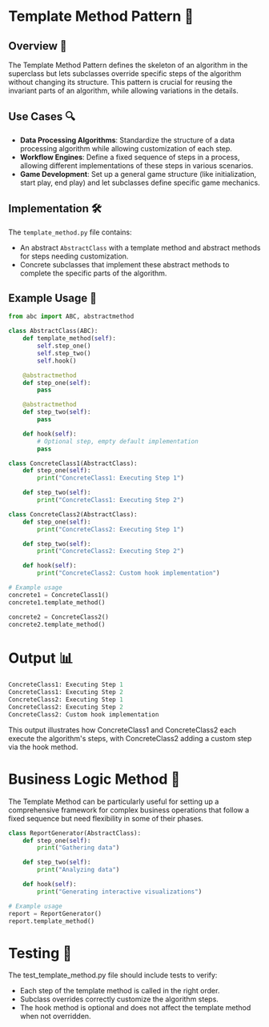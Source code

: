 # Template Method Pattern 📐

## Overview 📖
The Template Method Pattern defines the skeleton of an algorithm in the superclass but lets subclasses override specific steps of the algorithm without changing its structure. This pattern is crucial for reusing the invariant parts of an algorithm, while allowing variations in the details.

## Use Cases 🔍
- **Data Processing Algorithms**: Standardize the structure of a data processing algorithm while allowing customization of each step.
- **Workflow Engines**: Define a fixed sequence of steps in a process, allowing different implementations of these steps in various scenarios.
- **Game Development**: Set up a general game structure (like initialization, start play, end play) and let subclasses define specific game mechanics.

## Implementation 🛠️
The `template_method.py` file contains:
- An abstract `AbstractClass` with a template method and abstract methods for steps needing customization.
- Concrete subclasses that implement these abstract methods to complete the specific parts of the algorithm.

## Example Usage 📝
```python
from abc import ABC, abstractmethod

class AbstractClass(ABC):
    def template_method(self):
        self.step_one()
        self.step_two()
        self.hook()

    @abstractmethod
    def step_one(self):
        pass

    @abstractmethod
    def step_two(self):
        pass

    def hook(self):
        # Optional step, empty default implementation
        pass

class ConcreteClass1(AbstractClass):
    def step_one(self):
        print("ConcreteClass1: Executing Step 1")

    def step_two(self):
        print("ConcreteClass1: Executing Step 2")

class ConcreteClass2(AbstractClass):
    def step_one(self):
        print("ConcreteClass2: Executing Step 1")

    def step_two(self):
        print("ConcreteClass2: Executing Step 2")

    def hook(self):
        print("ConcreteClass2: Custom hook implementation")

# Example usage
concrete1 = ConcreteClass1()
concrete1.template_method()

concrete2 = ConcreteClass2()
concrete2.template_method()
```
# Output 📊

```python
ConcreteClass1: Executing Step 1
ConcreteClass1: Executing Step 2
ConcreteClass2: Executing Step 1
ConcreteClass2: Executing Step 2
ConcreteClass2: Custom hook implementation
```
This output illustrates how ConcreteClass1 and ConcreteClass2 each execute the algorithm's steps, with ConcreteClass2 adding a custom step via the hook method.

# Business Logic Method 🧠

The Template Method can be particularly useful for setting up a comprehensive framework for complex business operations that follow a fixed sequence but need flexibility in some of their phases.

```python
class ReportGenerator(AbstractClass):
    def step_one(self):
        print("Gathering data")

    def step_two(self):
        print("Analyzing data")

    def hook(self):
        print("Generating interactive visualizations")

# Example usage
report = ReportGenerator()
report.template_method()

```
# Testing 🧪

The test_template_method.py file should include tests to verify:

- Each step of the template method is called in the right order.
- Subclass overrides correctly customize the algorithm steps.
- The hook method is optional and does not affect the template method when not overridden.